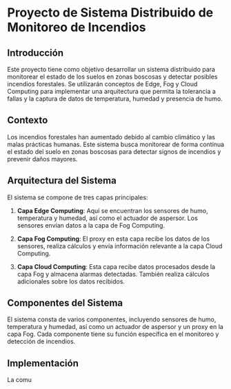 # Proyecto de Sistema Distribuido de Monitoreo de Incendios

## Introducción

Este proyecto tiene como objetivo desarrollar un sistema distribuido para monitorear el estado de los suelos en zonas boscosas y detectar posibles incendios forestales. Se utilizarán conceptos de Edge, Fog y Cloud Computing para implementar una arquitectura que permita la tolerancia a fallas y la captura de datos de temperatura, humedad y presencia de humo.

## Contexto

Los incendios forestales han aumentado debido al cambio climático y las malas prácticas humanas. Este sistema busca monitorear de forma continua el estado del suelo en zonas boscosas para detectar signos de incendios y prevenir daños mayores.

## Arquitectura del Sistema

El sistema se compone de tres capas principales:

1. **Capa Edge Computing**: Aquí se encuentran los sensores de humo, temperatura y humedad, así como el actuador de aspersor. Los sensores envían datos a la capa de Fog Computing.

2. **Capa Fog Computing**: El proxy en esta capa recibe los datos de los sensores, realiza cálculos y envía información relevante a la capa Cloud Computing.

3. **Capa Cloud Computing**: Esta capa recibe datos procesados desde la capa Fog y almacena alarmas detectadas. También realiza cálculos adicionales sobre los datos recibidos.

## Componentes del Sistema

El sistema consta de varios componentes, incluyendo sensores de humo, temperatura y humedad, así como un actuador de aspersor y un proxy en la capa Fog. Cada componente tiene su función específica en el monitoreo y detección de incendios.

## Implementación

La comu

